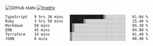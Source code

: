 ![GitHub stats](https://github-readme-stats.vercel.app/api?username=ksk001100&show_icons=true&theme=tokyonight)
[![trophy](https://github-profile-trophy.vercel.app/?username=ksk001100&theme=onedark)](https://github.com/ryo-ma/github-profile-trophy)

<!--START_SECTION:waka-->

```text
TypeScript   9 hrs 36 mins   ███████████████▒░░░░░░░░░   61.04 %
Ruby         3 hrs 59 mins   ██████▒░░░░░░░░░░░░░░░░░░   25.40 %
Markdown     50 mins         █▒░░░░░░░░░░░░░░░░░░░░░░░   05.39 %
ERB          45 mins         █▒░░░░░░░░░░░░░░░░░░░░░░░   04.80 %
Terraform    14 mins         ▒░░░░░░░░░░░░░░░░░░░░░░░░   01.49 %
JSON         8 mins          ▒░░░░░░░░░░░░░░░░░░░░░░░░   00.90 %
```

<!--END_SECTION:waka-->
